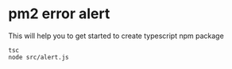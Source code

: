 # pm2 error alert
This will help you to get started to create typescript npm package
```
tsc
node src/alert.js
```

